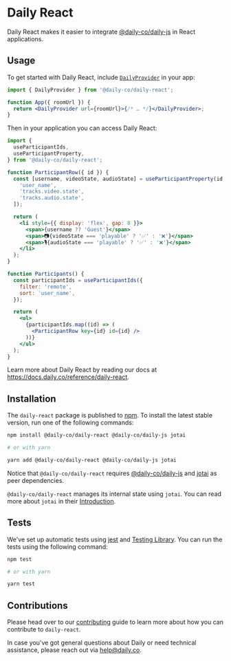 # Daily React

Daily React makes it easier to integrate [@daily-co/daily-js](https://www.npmjs.com/package/@daily-co/daily-js) in React applications.

## Usage

To get started with Daily React, include [`DailyProvider`](https://docs.daily.co/reference/daily-react/daily-provider) in your app:

```jsx
import { DailyProvider } from '@daily-co/daily-react';

function App({ roomUrl }) {
  return <DailyProvider url={roomUrl}>{/* … */}</DailyProvider>;
}
```

Then in your application you can access Daily React:

```jsx
import {
  useParticipantIds,
  useParticipantProperty,
} from '@daily-co/daily-react';

function ParticipantRow({ id }) {
  const [username, videoState, audioState] = useParticipantProperty(id, [
    'user_name',
    'tracks.video.state',
    'tracks.audio.state',
  ]);

  return (
    <li style={{ display: 'flex', gap: 8 }}>
      <span>{username ?? 'Guest'}</span>
      <span>📷{videoState === 'playable' ? '✅' : '❌'}</span>
      <span>🎙️{audioState === 'playable' ? '✅' : '❌'}</span>
    </li>
  );
}

function Participants() {
  const participantIds = useParticipantIds({
    filter: 'remote',
    sort: 'user_name',
  });

  return (
    <ul>
      {participantIds.map((id) => (
        <ParticipantRow key={id} id={id} />
      ))}
    </ul>
  );
}
```

Learn more about Daily React by reading our docs at https://docs.daily.co/reference/daily-react.

## Installation

The `daily-react` package is published to [npm](https://npmjs.com). To install the latest stable version, run one of the following commands:

```bash
npm install @daily-co/daily-react @daily-co/daily-js jotai

# or with yarn

yarn add @daily-co/daily-react @daily-co/daily-js jotai
```

Notice that `@daily-co/daily-react` requires [@daily-co/daily-js](https://www.npmjs.com/package/@daily-co/daily-js) and [jotai](https://www.npmjs.com/package/jotai) as peer dependencies.

`@daily-co/daily-react` manages its internal state using `jotai`. You can read more about `jotai` in their [Introduction](https://jotai.org).

## Tests

We've set up automatic tests using [jest](https://jestjs.io/) and [Testing Library](https://testing-library.com/). You can run the tests using the following command:

```bash
npm test

# or with yarn

yarn test
```

## Contributions

Please head over to our [contributing](./CONTRIBUTING.md) guide to learn more about how you can contribute to `daily-react`.

In case you've got general questions about Daily or need technical assistance, please reach out via [help@daily.co](mailto:help@daily.co).
